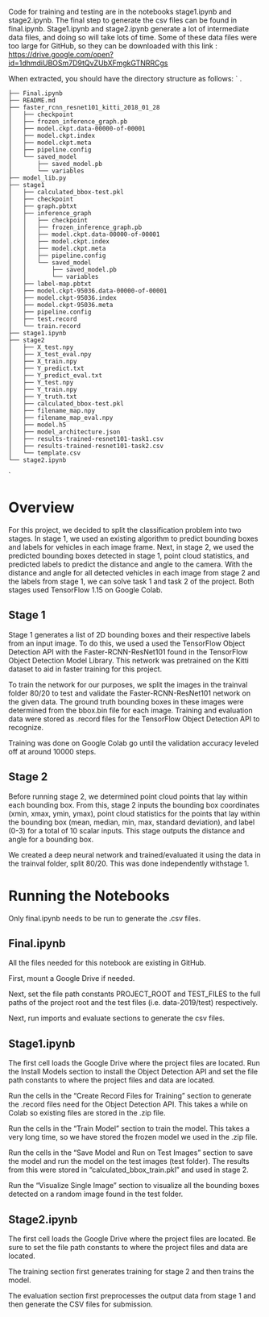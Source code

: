 Code for training and testing are in the notebooks stage1.ipynb and stage2.ipynb. The final step to generate the csv files can be found in final.ipynb. Stage1.ipynb and stage2.ipynb generate a lot of intermediate data files, and doing so will take lots of time. Some of these data files were too large for GitHub, so they can be downloaded with this link : https://drive.google.com/open?id=1dhmdiUBOSm7D9tQvZUbXFmgkGTNRRCgs

When extracted, you should have the directory structure as follows:
`
    .
    
    ├── Final.ipynb
    ├── README.md
    ├── faster_rcnn_resnet101_kitti_2018_01_28
    │   ├── checkpoint
    │   ├── frozen_inference_graph.pb
    │   ├── model.ckpt.data-00000-of-00001
    │   ├── model.ckpt.index
    │   ├── model.ckpt.meta
    │   ├── pipeline.config
    │   └── saved_model
    │       ├── saved_model.pb
    │       └── variables
    ├── model_lib.py
    ├── stage1
    │   ├── calculated_bbox-test.pkl
    │   ├── checkpoint
    │   ├── graph.pbtxt
    │   ├── inference_graph
    │   │   ├── checkpoint
    │   │   ├── frozen_inference_graph.pb
    │   │   ├── model.ckpt.data-00000-of-00001
    │   │   ├── model.ckpt.index
    │   │   ├── model.ckpt.meta
    │   │   ├── pipeline.config
    │   │   └── saved_model
    │   │       ├── saved_model.pb
    │   │       └── variables
    │   ├── label-map.pbtxt
    │   ├── model.ckpt-95036.data-00000-of-00001
    │   ├── model.ckpt-95036.index
    │   ├── model.ckpt-95036.meta
    │   ├── pipeline.config
    │   ├── test.record
    │   └── train.record
    ├── stage1.ipynb
    ├── stage2
    │   ├── X_test.npy
    │   ├── X_test_eval.npy
    │   ├── X_train.npy
    │   ├── Y_predict.txt
    │   ├── Y_predict_eval.txt
    │   ├── Y_test.npy
    │   ├── Y_train.npy
    │   ├── Y_truth.txt
    │   ├── calculated_bbox-test.pkl
    │   ├── filename_map.npy
    │   ├── filename_map_eval.npy
    │   ├── model.h5
    │   ├── model_architecture.json
    │   ├── results-trained-resnet101-task1.csv
    │   ├── results-trained-resnet101-task2.csv
    │   └── template.csv
    └── stage2.ipynb
`
# Overview

For this project, we decided to split the classification problem into two stages. In stage 1, we used an existing algorithm to predict bounding boxes and labels for vehicles in each image frame. Next, in stage 2, we used the predicted bounding boxes detected in stage 1, point cloud statistics, and predicted labels to predict the distance and angle to the camera. With the distance and angle for all detected vehicles in each image from stage 2 and the labels from stage 1, we can solve task 1 and task 2 of the project. Both stages used TensorFlow 1.15 on Google Colab. 

## Stage 1

Stage 1 generates a list of 2D bounding boxes and their respective labels from an input image. To do this, we used a used the TensorFlow Object Detection API with the Faster-RCNN-ResNet101 found in the TensorFlow Object Detection Model Library. This network was pretrained on the Kitti dataset to aid in faster training for this project. 

To train the network for our purposes, we split the images in the trainval folder 80/20 to test and validate the Faster-RCNN-ResNet101 network on the given data. The ground truth bounding boxes in these images were determined from the bbox.bin file for each image. Training and evaluation data were stored as .record files for the TensorFlow Object Detection API to recognize. 

Training was done on Google Colab go until the validation accuracy leveled off at around 10000 steps.


## Stage 2

Before running stage 2, we determined point cloud points that lay within each bounding box. From this, stage 2 inputs the bounding box coordinates (xmin, xmax, ymin, ymax), point cloud statistics for the points that lay within the bounding box (mean, median, min, max, standard deviation), and label (0-3) for a total of 10 scalar inputs. This stage outputs the distance and angle for a bounding box. 

We created a deep neural network and trained/evaluated it using the data in the trainval folder, split 80/20. This was done independently withstage 1. 

# Running the Notebooks

Only final.ipynb needs to be run to generate the .csv files.

## Final.ipynb

All the files needed for this notebook are existing in GitHub.  

First, mount a Google Drive if needed. 

Next, set the file path constants PROJECT_ROOT and TEST_FILES to the full paths of the project root and the test files (i.e. data-2019/test) respectively. 

Next, run imports and evaluate sections to generate the csv files. 

## Stage1.ipynb

The first cell loads the Google Drive where the project files are located. Run the Install Models section to install the Object Detection API and set the file path constants to where the project files and data are located. 

Run the cells in the “Create Record Files for Training” section to generate the .record files need for the Object Detection API. This takes a while on Colab so existing files are stored in the .zip file.

Run the cells in the “Train Model” section to train the model. This takes a very long time, so we have stored the frozen model we used in the .zip file. 

Run the cells in the “Save Model and Run on Test Images” section to save the model and run the model on the test images (test folder). The results from this were stored in “calculated_bbox_train.pkl” and used in stage 2. 

Run the “Visualize Single Image” section to visualize all the bounding boxes detected on a random image found in the test folder. 

## Stage2.ipynb

The first cell loads the Google Drive where the project files are located. Be sure to set the file path constants to where the project files and data are located. 

The training section first generates training for stage 2 and then trains the model. 

The evaluation section first preprocesses the output data from stage 1 and then generate the CSV files for submission. 

